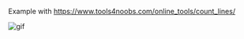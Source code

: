 
Example with https://www.tools4noobs.com/online_tools/count_lines/

![gif](https://user-images.githubusercontent.com/29811106/85214975-3483fa00-b3ad-11ea-90a1-645fa7884938.gif)
